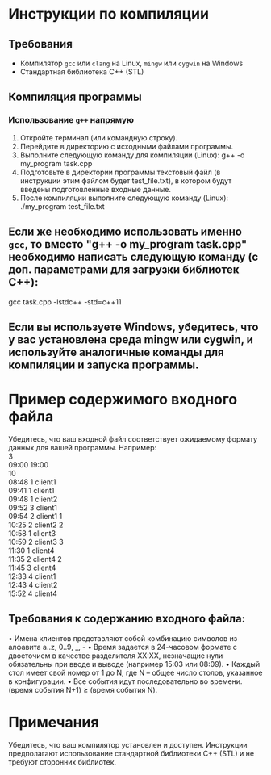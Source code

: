 # Инструкции по компиляции

## Требования
- Компилятор `gcc` или `clang` на Linux, `mingw` или `cygwin` на Windows
- Стандартная библиотека C++ (STL)

## Компиляция программы

### Использование `g++` напрямую

1. Откройте терминал (или командную строку).
2. Перейдите в директорию с исходными файлами программы.
3. Выполните следующую команду для компиляции (Linux):
   g++ -o my_program task.cpp
4. Подготовьте в директории программы текстовый файл (в инструкции этим файлом будет test_file.txt), в котором будут введены подготовленные входные данные.
5. После компиляции выполните следующую команду (Linux):
   ./my_program test_file.txt
   
## Если же необходимо использовать именно `gcc`, то вместо "g++ -o my_program task.cpp" необходимо написать следующую команду (с доп. параметрами для загрузки библиотек C++):
gcc task.cpp -lstdc++ -std=c++11

## Если вы используете Windows, убедитесь, что у вас установлена среда mingw или cygwin, и используйте аналогичные команды для компиляции и запуска программы.

# Пример содержимого входного файла
Убедитесь, что ваш входной файл соответствует ожидаемому формату данных для вашей программы. Например:<br />
3<br />
09:00 19:00<br />
10<br />
08:48 1 client1<br />
09:41 1 client1<br />
09:48 1 client2<br />
09:52 3 client1<br />
09:54 2 client1 1<br />
10:25 2 client2 2<br />
10:58 1 client3<br />
10:59 2 client3 3<br />
11:30 1 client4<br />
11:35 2 client4 2<br />
11:45 3 client4<br />
12:33 4 client1<br />
12:43 4 client2<br />
15:52 4 client4<br />

## Требования к содержанию входного файла:
•	Имена клиентов представляют собой комбинацию символов из алфавита a..z, 0..9, _, -
•	Время задается в 24-часовом формате с двоеточием в качестве разделителя XX:XX, незначащие нули обязательны при вводе и выводе (например 15:03 или 08:09).
•	Каждый стол имеет свой номер от 1 до N, где N – общее число столов, указанное в конфигурации.
•	Все события идут последовательно во времени. (время события N+1) ≥ (время события N).

# Примечания
Убедитесь, что ваш компилятор установлен и доступен.
Инструкции предполагают использование стандартной библиотеки C++ (STL) и не требуют сторонних библиотек.
